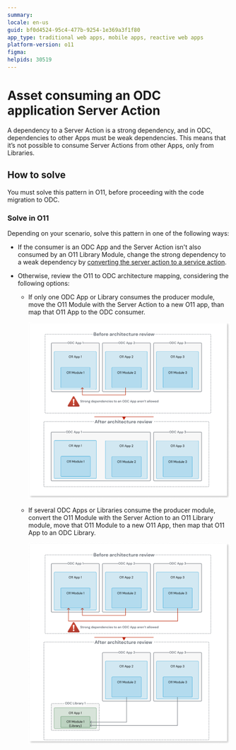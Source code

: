 ```yaml
---
summary: 
locale: en-us
guid: bf0d4524-95c4-477b-9254-1e369a3f1f80
app_type: traditional web apps, mobile apps, reactive web apps
platform-version: o11
figma:
helpids: 30519
---
```

# Asset consuming an ODC application Server Action

A dependency to a Server Action is a strong dependency, and in ODC, dependencies to other Apps must be weak dependencies.
This means that it’s not possible to consume Server Actions from other Apps, only from Libraries.

## How to solve

You must solve this pattern in O11, before proceeding with the code migration to ODC.

### Solve in O11

Depending on your scenario, solve this pattern in one of the following ways:

* If the consumer is an ODC App and the Server Action isn't also consumed by an O11 Library Module, change the strong dependency to a weak dependency by [converting the server action to a service action](../../building-apps/reuse-and-refactor/services.md).

* Otherwise, review the O11 to ODC architecture mapping, considering the following options:

    * If only one ODC App or Library consumes the producer module, move the O11 Module with the Server Action to a new O11 app, than map that O11 App to the ODC consumer.

        ![Diagram showing the architecture review process. Before the review, O11 Modules are within ODC Apps. After the review, O11 Modules are moved to an O11 Library within an ODC Library.](images/review-arch-consolidate.png "Architecture Review Before and After")

    * If several ODC Apps or Libraries consume the producer module, convert the O11 Module with the Server Action to an O11 Library module, move that O11 Module to a new O11 App, then map that O11 App to an ODC Library.

        ![Diagram showing the architecture review process. Before the review, O11 Modules are within ODC Apps. After the review, O11 Modules are moved to an O11 Library within an ODC Library.](images/review-arch-move-to-lib.png "Architecture Review Before and After")
